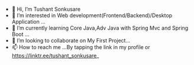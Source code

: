 - 👋 Hi, I’m Tushant Sonkusare
- 👀 I’m interested in Web development(Frontend/Backend)/Desktop Application ...
- 🌱 I’m currently learning Core Java,Adv Java with Spring Mvc and Spring Boot ...
- 💞️ I’m looking to collaborate on My First Project...
- 📫 How to reach me ...By tapping the link in my profile or https://linktr.ee/tushant_sonkusare_

<!---
Self-Tech-Zone/Self-Tech-Zone is a ✨ special ✨ repository because its `README.md` (this file) appears on your GitHub profile.
You can click the Preview link to take a look at your changes.
--->
